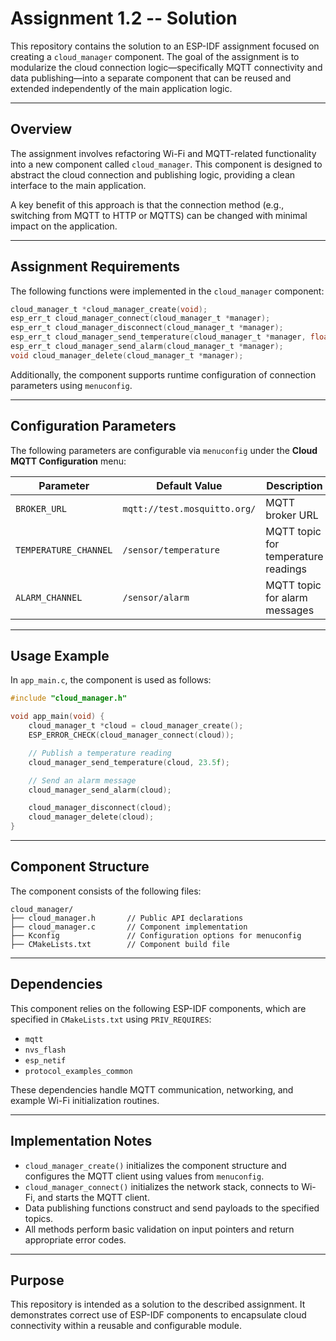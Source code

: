 # Assignment 1.2 -- Solution

This repository contains the solution to an ESP-IDF assignment focused on creating a `cloud_manager` component. The goal of the assignment is to modularize the cloud connection logic—specifically MQTT connectivity and data publishing—into a separate component that can be reused and extended independently of the main application logic.

---

## Overview

The assignment involves refactoring Wi-Fi and MQTT-related functionality into a new component called `cloud_manager`. This component is designed to abstract the cloud connection and publishing logic, providing a clean interface to the main application.

A key benefit of this approach is that the connection method (e.g., switching from MQTT to HTTP or MQTTS) can be changed with minimal impact on the application.

---

## Assignment Requirements

The following functions were implemented in the `cloud_manager` component:

```c
cloud_manager_t *cloud_manager_create(void);
esp_err_t cloud_manager_connect(cloud_manager_t *manager);
esp_err_t cloud_manager_disconnect(cloud_manager_t *manager);
esp_err_t cloud_manager_send_temperature(cloud_manager_t *manager, float temp);
esp_err_t cloud_manager_send_alarm(cloud_manager_t *manager);
void cloud_manager_delete(cloud_manager_t *manager);
```

Additionally, the component supports runtime configuration of connection parameters using `menuconfig`.

---

## Configuration Parameters

The following parameters are configurable via `menuconfig` under the **Cloud MQTT Configuration** menu:

| Parameter             | Default Value                | Description                         |
| --------------------- | ---------------------------- | ----------------------------------- |
| `BROKER_URL`          | `mqtt://test.mosquitto.org/` | MQTT broker URL                     |
| `TEMPERATURE_CHANNEL` | `/sensor/temperature`        | MQTT topic for temperature readings |
| `ALARM_CHANNEL`       | `/sensor/alarm`              | MQTT topic for alarm messages       |

---

## Usage Example

In `app_main.c`, the component is used as follows:

```c
#include "cloud_manager.h"

void app_main(void) {
    cloud_manager_t *cloud = cloud_manager_create();
    ESP_ERROR_CHECK(cloud_manager_connect(cloud));

    // Publish a temperature reading
    cloud_manager_send_temperature(cloud, 23.5f);

    // Send an alarm message
    cloud_manager_send_alarm(cloud);

    cloud_manager_disconnect(cloud);
    cloud_manager_delete(cloud);
}
```

---

## Component Structure

The component consists of the following files:

```
cloud_manager/
├── cloud_manager.h       // Public API declarations
├── cloud_manager.c       // Component implementation
├── Kconfig               // Configuration options for menuconfig
├── CMakeLists.txt        // Component build file
```

---

## Dependencies

This component relies on the following ESP-IDF components, which are specified in `CMakeLists.txt` using `PRIV_REQUIRES`:

* `mqtt`
* `nvs_flash`
* `esp_netif`
* `protocol_examples_common`

These dependencies handle MQTT communication, networking, and example Wi-Fi initialization routines.

---

## Implementation Notes

* `cloud_manager_create()` initializes the component structure and configures the MQTT client using values from `menuconfig`.
* `cloud_manager_connect()` initializes the network stack, connects to Wi-Fi, and starts the MQTT client.
* Data publishing functions construct and send payloads to the specified topics.
* All methods perform basic validation on input pointers and return appropriate error codes.

---

## Purpose

This repository is intended as a solution to the described assignment. It demonstrates correct use of ESP-IDF components to encapsulate cloud connectivity within a reusable and configurable module.


